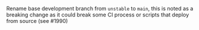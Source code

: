 Rename base development branch from `unstable` to `main`, this is noted as a
breaking change as it could break some CI process or scripts that deploy from
source (see #1990)
